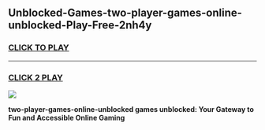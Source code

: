 
## Unblocked-Games-two-player-games-online-unblocked-Play-Free-2nh4y
<h3>
<a href="https://premium76.site?title=two-player-games-online-unblocked&ref=10A">CLICK TO PLAY</a></h3>
<hr>

<h3>
<a href="https://premium76.site?title=two-player-games-online-unblocked&ref=10A">CLICK 2 PLAY</a>
  
</h3>

<a href="https://premium76.site?title=two-player-games-online-unblocked&ref=10A"><img src="https://clearcache.store/games.png"></a>


**two-player-games-online-unblocked games unblocked: Your Gateway to Fun and Accessible Online Gaming**

